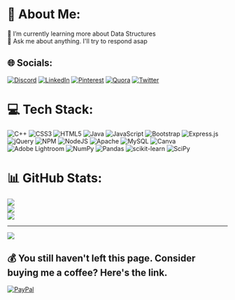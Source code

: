 # 💫 About Me:
🌱 I’m currently learning more about Data Structures<br>💬 Ask me about anything. I'll try to respond asap


## 🌐 Socials:
[![Discord](https://img.shields.io/badge/Discord-%237289DA.svg?logo=discord&logoColor=white)](https://discord.gg/SABxr9Aw)
[![LinkedIn](https://img.shields.io/badge/LinkedIn-%230077B5.svg?logo=linkedin&logoColor=white)](https://linkedin.com/in/xtechilad)
[![Pinterest](https://img.shields.io/badge/Pinterest-%23E60023.svg?logo=Pinterest&logoColor=white)](https://pinterest.com/xtechilad)
[![Quora](https://img.shields.io/badge/Quora-%23B92B27.svg?logo=Quora&logoColor=white)](https://quora.com/profile/xtechilad)
[![Twitter](https://img.shields.io/badge/Twitter-%231DA1F2.svg?logo=Twitter&logoColor=white)](https://twitter.com/xtechilad) 

# 💻 Tech Stack:
![C++](https://img.shields.io/badge/c++-%2300599C.svg?style=for-the-badge&logo=c%2B%2B&logoColor=white) ![CSS3](https://img.shields.io/badge/css3-%231572B6.svg?style=for-the-badge&logo=css3&logoColor=white) ![HTML5](https://img.shields.io/badge/html5-%23E34F26.svg?style=for-the-badge&logo=html5&logoColor=white) ![Java](https://img.shields.io/badge/java-%23ED8B00.svg?style=for-the-badge&logo=java&logoColor=white) ![JavaScript](https://img.shields.io/badge/javascript-%23323330.svg?style=for-the-badge&logo=javascript&logoColor=%23F7DF1E) ![Bootstrap](https://img.shields.io/badge/bootstrap-%23563D7C.svg?style=for-the-badge&logo=bootstrap&logoColor=white) ![Express.js](https://img.shields.io/badge/express.js-%23404d59.svg?style=for-the-badge&logo=express&logoColor=%2361DAFB) ![jQuery](https://img.shields.io/badge/jquery-%230769AD.svg?style=for-the-badge&logo=jquery&logoColor=white) ![NPM](https://img.shields.io/badge/NPM-%23000000.svg?style=for-the-badge&logo=npm&logoColor=white) ![NodeJS](https://img.shields.io/badge/node.js-6DA55F?style=for-the-badge&logo=node.js&logoColor=white) ![Apache](https://img.shields.io/badge/apache-%23D42029.svg?style=for-the-badge&logo=apache&logoColor=white) ![MySQL](https://img.shields.io/badge/mysql-%2300f.svg?style=for-the-badge&logo=mysql&logoColor=white) ![Canva](https://img.shields.io/badge/Canva-%2300C4CC.svg?style=for-the-badge&logo=Canva&logoColor=white) ![Adobe Lightroom](https://img.shields.io/badge/Adobe%20Lightroom-31A8FF.svg?style=for-the-badge&logo=Adobe%20Lightroom&logoColor=white) ![NumPy](https://img.shields.io/badge/numpy-%23013243.svg?style=for-the-badge&logo=numpy&logoColor=white) ![Pandas](https://img.shields.io/badge/pandas-%23150458.svg?style=for-the-badge&logo=pandas&logoColor=white) ![scikit-learn](https://img.shields.io/badge/scikit--learn-%23F7931E.svg?style=for-the-badge&logo=scikit-learn&logoColor=white) ![SciPy](https://img.shields.io/badge/SciPy-%230C55A5.svg?style=for-the-badge&logo=scipy&logoColor=%white)
# 📊 GitHub Stats:
![](https://github-readme-stats.vercel.app/api?username=xtechilad&theme=nightowl&hide_border=false&include_all_commits=true&count_private=false)<br/>
![](https://github-readme-streak-stats.herokuapp.com/?user=xtechilad&theme=nightowl&hide_border=false)<br/>
![](https://github-readme-stats.vercel.app/api/top-langs/?username=xtechilad&theme=nightowl&hide_border=false&include_all_commits=true&count_private=false&layout=compact)

---
[![](https://visitcount.itsvg.in/api?id=xtechilad&icon=5&color=1)](https://visitcount.itsvg.in)

  ## 💰 You still haven't left this page. Consider buying me a coffee? Here's the link.
  [![PayPal](https://img.shields.io/badge/PayPal-00457C?style=for-the-badge&logo=paypal&logoColor=white)](https://paypal.me/payxtechilad)
